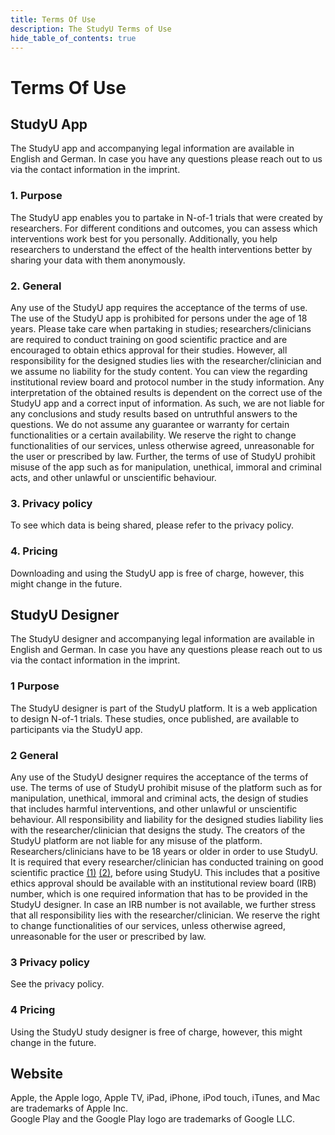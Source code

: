 ```yaml
---
title: Terms Of Use
description: The StudyU Terms of Use
hide_table_of_contents: true
---
```


# Terms Of Use

## StudyU App

The StudyU app and accompanying legal information are available in English and German. In case you have any questions please reach out to us via the contact information in the imprint.

### 1. Purpose
The StudyU app enables you to partake in N-of-1 trials that were created by researchers. For different conditions and outcomes, you can assess which interventions work best for you personally. Additionally, you help researchers to understand the effect of the health interventions better by sharing your data with them anonymously.

### 2. General
Any use of the StudyU app requires the acceptance of the terms of use. The use of the StudyU app is prohibited for persons under the age of 18 years.
Please take care when partaking in studies; researchers/clinicians are required to conduct training on good scientific practice and are encouraged to obtain ethics approval for their studies. However, all responsibility for the designed studies lies with the researcher/clinician and we assume no liability for the study content. You can view the regarding institutional review board and protocol number in the study information. Any interpretation of the obtained results is dependent on the correct use of the StudyU app and a correct input of information. As such, we are not liable for any conclusions and study results based on untruthful answers to the questions.
We do not assume any guarantee or warranty for certain functionalities or a certain availability. We reserve the right to change functionalities of our services, unless otherwise agreed, unreasonable for the user or prescribed by law. Further, the terms of use of StudyU prohibit misuse of the app such as for manipulation, unethical, immoral and criminal acts, and other unlawful or unscientific behaviour.

### 3. Privacy policy
To see which data is being shared, please refer to the privacy policy.

### 4. Pricing
Downloading and using the StudyU app is free of charge, however, this might change in the future.

## StudyU Designer
The StudyU designer and accompanying legal information are available in English and German. In case you have any questions please reach out to us via the contact information in the imprint.

### 1 Purpose
The StudyU designer is part of the StudyU platform. It is a web application to design N-of-1 trials. These studies, once published, are available to participants via the StudyU app.
### 2 General
Any use of the StudyU designer requires the acceptance of the terms of use.
The terms of use of StudyU prohibit misuse of the platform such as for manipulation, unethical, immoral and criminal acts, the design of studies that includes harmful interventions, and other unlawful or unscientific behaviour. All responsibility and liability for the designed studies liability lies with the researcher/clinician that designs the study. The creators of the StudyU platform are not liable for any misuse of the platform.
Researchers/clinicians have to be 18 years or older in order to use StudyU. It is required that every researcher/clinician has conducted training on good scientific practice [(1)](http://www.allea.org/wp-content/uploads/2017/03/ALLEA-European-Code-of-Conduct-for-Research-Integrity-2017-1.pdf) [(2)](https://www.dfg.de/download/pdf/foerderung/rechtliche_rahmenbedingungen/gute_wissenschaftliche_praxis/kodex_gwp_en.pdf),  before using StudyU. This includes that a positive ethics approval should be available with an institutional review board (IRB) number, which is one required information that has to be provided in the StudyU designer. In case an IRB number is not available, we further stress that all responsibility lies with the researcher/clinician.
We reserve the right to change functionalities of our services, unless otherwise agreed, unreasonable for the user or prescribed by law.
### 3 Privacy policy
See the privacy policy.
### 4 Pricing
Using the StudyU study designer is free of charge, however, this might change in the future.

## Website

Apple, the Apple logo, Apple TV, iPad, iPhone, iPod touch, iTunes, and Mac are trademarks of Apple Inc.  
Google Play and the Google Play logo are trademarks of Google LLC.